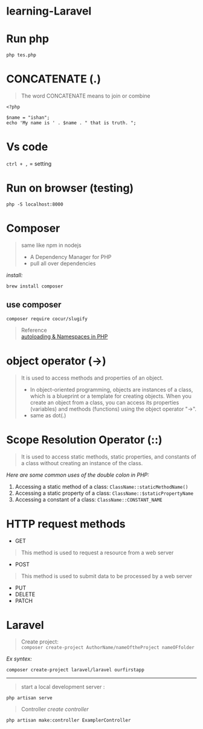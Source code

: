 # learning-Laravel

# Run php
`php tes.php`

# CONCATENATE (.)
> The word CONCATENATE means to join or combine
```
<?php

$name = "ishan";
echo 'My name is ' . $name . " that is truth. ";
```
# Vs code
`ctrl + ,` = setting

# Run on browser (testing)
`php -S localhost:8000`

# Composer
> same like npm in nodejs
> - A Dependency Manager for PHP
> - pull all over dependencies  

*install:*  
```
brew install composer
```  

## use composer
`composer require cocur/slugify`  

> Reference  
[autoloading & Namespaces in PHP](https://www.daggerhartlab.com/autoloading-namespaces-in-php/)

# object operator (->)
> It is used to access methods and properties of an object.
> - In object-oriented programming, objects are instances of a class, which is a blueprint or a template for creating objects. When you create an object from a class, you can access its properties (variables) and methods (functions) using the object operator "->".
> - same as dot(.)

# Scope Resolution Operator (::)
> It is used to access static methods, static properties, and constants of a class without creating an instance of the class.

*Here are some common uses of the double colon in PHP:*  
1. Accessing a static method of a class: `ClassName::staticMethodName()`
2. Accessing a static property of a class: `ClassName::$staticPropertyName`
3. Accessing a constant of a class: `ClassName::CONSTANT_NAME`

# HTTP request methods 
- GET
> This method is used to request a resource from a web server
- POST
> This method is used to submit data to be processed by a web server
- PUT
- DELETE
- PATCH

# Laravel
> Create project:  
> `composer create-project AuthorName/nameOftheProject nameOFfolder`

*Ex syntex:*
```
composer create-project laravel/laravel ourfirstapp
```
---  
> start a local development server :
```
php artisan serve
```  

> Controller
*create controller*
```
php artisan make:controller ExamplerController
```

